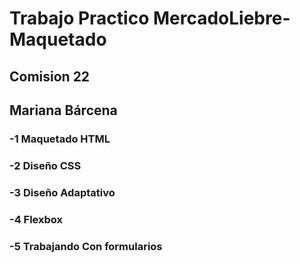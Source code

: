 # Trabajo Practico MercadoLiebre- Maquetado

## Comision 22

## Mariana Bárcena 

### -1 Maquetado HTML
### -2 Diseño CSS
### -3 Diseño Adaptativo
### -4 Flexbox
### -5 Trabajando Con formularios
